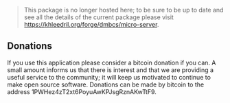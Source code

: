 >  This package is no longer hosted here; to be sure to be up to date and
>  see all the details of the current package please visit
>  https://khleedril.org/forge/dmbcs/micro-server.

## Donations

If you use this application please consider a bitcoin donation if you
can. A small amount informs us that there is interest and that we are
providing a useful service to the community; it will keep us motivated to
continue to make open source software. Donations can be made by bitcoin to
the address 1PWHez4zT2xt6PoyuAwKPJsgRznAKwTtF9.
